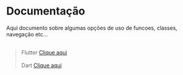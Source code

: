 # Documentação

Aqui documento sobre algumas opções de uso de funcoes, classes, navegação etc...
<br><br>
>Flutter
[Clique aqui](./Flutter/Resumo_Flutter.md)
<br><br>
>Dart
[Clique aqui](./Dart/Resumo_Dart.md)


